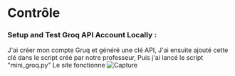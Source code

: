 # Contrôle

### Setup and Test Groq API Account Locally :
J'ai créer mon compte Gruq et généré une clé API,
J'ai ensuite ajouté cette clé dans le script créé par notre professeur,
Puis j'ai lancé le script "mini_groq.py"
Le site fonctionne
![Capture](https://github.com/Dam-Git/controle/assets/169651002/6cce15f9-2c90-464f-8312-c584ed80ba23)
